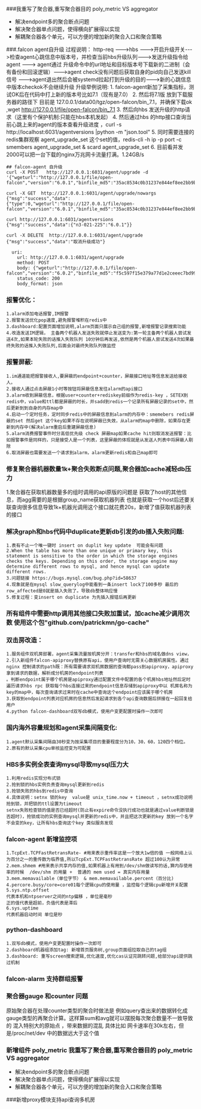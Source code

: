###我重写了聚合器,重写聚合器目的 poly_metric VS aggregator
- 解决endpoint多的聚合断点问题
- 解决聚合器单点问题，使得横向扩展得以实现
- 解耦聚合器各个单元，可以方便的增加新的聚合入口和聚合策略	



###.falcon agent自升级
	过程说明：
	http-req --->hbs --->开启升级开关--->检查agent心跳信息中版本号，并检查当前hbs升级队列--->发送升级指令给agent ---> agent通过 升级命令中的url地址和目标版本号下载新的二进制（会有备份和回滚逻辑）--->agent check没有问题后获取自身的pid向自己发送kill信号 --->agent退出然后会被systemd拉起打到升级的目的--->新的心跳信息中版本checkok不会继续升级
	升级举例说明:
	1. falcon-agent新加了采集指标，测试OK后在代码中打上新的版本号比如7.1（现有是7.0）
	2. 然后将7.1版 放到下载服务器的路径下 目前是 127.0.0.1/data00/tgz/open-falcon/bin_7.1，并确保下载ok ,wget http://127.0.0.1/file/open-falcon/bin_7.1
	3. 然后向hbs 发送升级的http请求（这里有个保护机制:只能在hbs本机发起）
	4. 然后通过hbs 的http接口查询当前心跳上来的agent的版本查看升级进度 ，curl -s http://localhost:6031/agentversions |python -m "json.tool"
	5. 同时需要连接的redis集群观察 agent_upgrade_set 这个set的值，redis-cli -h ip -p port -c smembers agent_upgrade_set & scard agent_upgrade_set
	6. 目前看并发2000可以把一台下载的nginx万兆网卡流量打满。1.24GB/s

	## falcon-agent 自升级
	curl -X POST   http://127.0.0.1:6031/agent/upgrade -d '{"wgeturl":"http://127.0.0.1/file/open-falcon","version":"6.0.1","binfile_md5":"35ac8534c0b31237e844ef8ee2bb9b9e"}'

	curl -X GET  http://127.0.0.1:6031/agent/upgrade/nowargs
	{"msg":"success","data":{"type":0,"wgeturl":"http://127.0.0.1/file/open-falcon","version":"6.0.1","binfile_md5":"35ac8534c0b31237e844ef8ee2bb9b9e","cfgfile_md5":""}}

	curl http://127.0.0.1:6031/agentversions
	{"msg":"success","data":{"n3-021-225":"6.0.1"}}

	curl -X DELETE  http://127.0.0.1:6031/agent/upgrade
	{"msg":"success","data":"取消升级成功"}

	  uri:
		url: http://127.0.0.1:6031/agent/upgrade
		method: POST
		body: {"wgeturl":"http://127.0.0.1/file/open-falcon","version":"6.0.2","binfile_md5":"f5c597f15e379a77d1e2ceeec7bd99a8"}
		status_code: 200
		body_format: json

### 报警优化：
    1.alarm添加电话报警,IM报警	
	2.报警发送优化pop速度,避免报警堆积在redis中
	3.dashboard:配置页面增加说明,alarm页面只展示自己组的报警,新增报警记录搜索功能
	4.改造发送IM逻辑， 主备两个机器人发送失败就停止发送变为:第一轮主备两个机器人尝试发送4次,如果本轮失败的话推入失败队列 10分钟后再发送,依然是两个机器人尝试发送4次如果最终失败的话推入失败队列,后面会对最终失败队列做监控
### 报警屏蔽: 
	1.im通道能把报警接收人,要屏蔽的endpoint+counter，屏蔽接口地址等信息发送给接收人。
	2.接收人通过点击屏蔽1小时等按钮将屏蔽信息发往alarm的api接口
	3.alarm收到屏蔽信息，根据user+counter+rediskey前缀作为redis-key ，SETEX到redis中，value和ttl都是屏蔽的时长，并sadd到redis一个记录所有屏蔽记录的set中，然后更新到到自身的内存map中
	4.启动一个定时任务，定时同步redis中的屏蔽信息到alarm的内存中：smemebers redis屏蔽的set 然后get 这个key如果不存在说明屏蔽已失效，从alarm的map中删除，如果存在更新到内存中(解决alarm重启后重建屏蔽信息)
	5.alarm消费报警事件时分高低优先级 check 屏蔽map如果cache hit则取消发送报警：比如报警事件是同样的，只是接受人是一个列表，这里屏蔽的体现就是从发送人列表中将屏蔽人剔除
	6.取消屏蔽也需要发送一个请求到alarm，alarm更新redis和自己map即可
### 修复聚合器机器数量1k+聚合失败断点问题,聚合器加cache减轻db压力
   1.聚合器在获取机器数量多的组时调用的api原版的问题是 获取了host的其他信息，而agg需要的是根据group_name获取机器列表
   也就是获取一个host后还要关联查询很多信息导致1k+机器光调用这个接口就花费20s，新增了值获取机器列表的接口
   
### 解决graph和hbs代码中duplicate更新db引发的db插入失败问题:
	1.表有不止一个唯一键时 insert on duplit key update  可能会有问题 
	2.When the table has more than one unique or primary key, this statement is sensitive to the order in which the storage engines checks the keys. Depending on this order, the storage engine may determine different rows to mysql, and hence mysql can update different rows. 
	3.问题链接 https://bugs.mysql.com/bug.php?id=58637
	4.现象就是在mysql slow_querylog中能看到一条insert lock了100多秒 最后的row_affected是0就是插入失败了。导致db整体响应慢
	5.修复过程：变insert on duplicate 为先插入报错后再更新
### 所有组件中需要http调用其他接口失败加重试，加cache减少调用次数 使用这个包"github.com/patrickmn/go-cache"
### 双击房改造：
    1.服务组件双机房部署，agent采集流量按机房分开：transfer和hbs的域名做dns view，
	2.引入新组件falcon-apiproxy替换原有api，使用户查询时无需关心数据机房属性。通过nginx 控制请求的path既：所有需要请求双机房数据的查询都pass到apiproxy，apiproxy拿到请求的数据，解析成分机房的endpoint列表
	。判断endpoint属于哪个机房是apiproxy通过配置文件中配置的各个机房hbs地址然后定时遍历请求hbs rpc 获取每个hbs连接过来的endpoint信息存储到apiproxy中以 机房名称为key的map中，每次查询请求过来时在cache中查询这个endpoint应该属于哪个机房
    3.获取到endpoint列表对应机房的信息然后发起请求到各个api查询数据后拼接在一起回复给用户
	4.python falcon-dashboard双写db模式，使用户变更配置时操作一次即可
### 国内海外容量规划和agent采集间隔变化:
    1.agent默认采集间隔由30秒变为按采集项目的重要程度分为10，30，60，120四个档位。
	2.原有的默认采集cpu单核监控变为可配置
### HBS多实例全表查询mysql导致mysql压力大
    1.利用redis实现分布式锁
	2.抢到锁的hbs实例负责查询mysql更新到redis
	3.抢锁失败的hbs到redis中查询
    4.具体说明：setnx 锁的key  value是 unix_time.now + timeout ，setnx成功说明抢到锁，并把锁的ttl设置为timeout
	setnx失败检查锁的值是否已经超时(防止有expire命令没执行成功也就是通过value判断锁是否超时)，抢锁成功的实例查询mysql并更新的redis中，并且把这次更新的key 放到一个名字不会变的key，让所有hbs查询这个key 类似服务发现
### falcon-agent 新增监控项
	1.TcpExt.TCPFastRetransRate- #用来表示重传率这是一个放大1w倍的值 一般网络上认为百分之一的重传数为临界值,所以TcpExt.TCPFastRetransRate 超过100认为异常
	2.mem.shmem #用来表示共享内存的值,如果机器上有用到/dev/shm做读写的话,算内存使用率的时候  /dev/shm 的用量 +  普通的 mem used = 真实内存用量
	3.mem.memavailable（单位字节） & mem.memavailable.percent（百分比)
	4.percore.busy/core=core01每个逻辑cpu的使用量 ，监控每个逻辑cpu新增开关配置
	5.sys.ntp.offset
	代表本机和ntpserver之间的ntp偏移 ，单位是毫秒
	正的值代表是超前，负值代表是滞后
	6.sys.uptime
	代表机器启动时间 单位是秒

### python-dashboard
	1.双写db模式，使用户变更配置时操作一次即可
	2.dashboard机器组添加tag: 新增首页服务树,group页面组拉取自己的tag组
	3.dashboard: 重写screen搜索逻辑,优化速度,优化cas认证完跳转问题,给部分api提供跳过机制

	
### falcon-alarm 支持群组报警
### 聚合器gauge 和counter 问题
原始聚合器在处理counter类型的聚合时做法是 例如query查出来的数据转化成gauge类型的再聚合计算。这样算sum和avg就可以摆脱每次聚合数量不一致导致的
混入特别大的原始点 ，带来数据的混乱
具体比如 网卡速率在30k左右，但是/proc/net/dev 中的数据远大于这个值

### 新增组件 poly_metric  我重写了聚合器,重写聚合器目的 poly_metric VS aggregator
- 解决endpoint多的聚合断点问题
- 解决聚合器单点问题，使得横向扩展得以实现
- 解耦聚合器各个单元，可以方便的增加新的聚合入口和聚合策略	

###新增proxy模块支持api查询多机房
